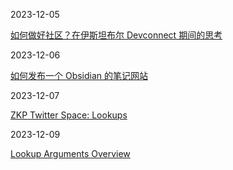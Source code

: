 2023-12-05

[如何做好社区？在伊斯坦布尔 Devconnect 期间的思考](2023-12-05/thoughts-about-community)

2023-12-06

[如何发布一个 Obsidian 的笔记网站](2023-12-06/publish-obsidian-notes-to-website)

2023-12-07

[ZKP Twitter Space: Lookups](zkp-space-lookups.md)

2023-12-09

[Lookup Arguments Overview](2023-12-09/lookup-arguments-overview)

